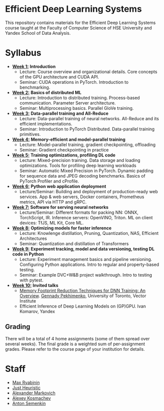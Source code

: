 # Efficient Deep Learning Systems
This repository contains materials for the Efficient Deep Learning Systems course taught at the Faculty of Computer Science of HSE University and Yandex School of Data Analysis.

# Syllabus
- [__Week 1:__](./week01_intro) __Introduction__
  - Lecture: Course overview and organizational details. Core concepts of the GPU architecture and CUDA API.
  - Seminar: CUDA operations in PyTorch. Introduction to benchmarking.
- [__Week 2:__](./week02_distributed) __Basics of distributed ML__
  - Lecture: Introduction to distributed training. Process-based communication. Parameter Server architecture.
  - Seminar: Multiprocessing basics. Parallel GloVe training.
- [__Week 3:__](./week03_data_parallel) __Data-parallel training and All-Reduce__
  - Lecture: Data-parallel training of neural networks. All-Reduce and its efficient implementations.
  - Seminar: Introduction to PyTorch Distributed. Data-parallel training primitives.
- [__Week 4:__](./week04_large_models) __Memory-efficient and model-parallel training__
  - Lecture: Model-parallel training, gradient checkpointing, offloading
  - Seminar: Gradient checkpointing in practice
- [__Week 5:__](./week05_fast_pipelines) __Training optimizations, profiling DL code__
  - Lecture: Mixed-precision training. Data storage and loading optimizations. Tools for profiling deep learning workloads  
  - Seminar: Automatic Mixed Precision in PyTorch. Dynamic padding for sequence data and JPEG decoding benchmarks. Basics of PyTorch Profiler and cProfile.
- [__Week 6:__](./week06_deployment) __Python web application deployment__
  - Lecture/Seminar: Building and deployment of production-ready web services. App & web servers, Docker containers, Prometheus metrics, API via HTTP and gRPC.
- [__Week 7:__](./week07_inference_software) __Software for serving neural networks__
  - Lecture/Seminar: Different formats for packing NN: ONNX, TorchScript, IR. Inference servers: OpenVINO, Triton. ML on client devices: TfJS, ML Kit, Core ML.
- [__Week 8:__](./week08_compress_models) __Optimizing models for faster inference__
  - Lecture: Knowlenge distillation, Pruning, Quantization, NAS, Efficient Architectures
  - Seminar: Quantization and distillation of Transformers
- [__Week 9:__](./week09_experiment_tracking) __Experiment tracking, model and data versioning, testing DL code in Python__
  - Lecture: Experiment management basics and pipeline versioning. Configuring Python applications. Intro to regular and property-based testing.
  - Seminar: Example DVC+W&B project walkthrough. Intro to testing with pytest.
- [__Week 10:__](./week10_invited_talks) __Invited talks__
  - [Memory Footprint Reduction Techniques for DNN Training: An Overview](./week10_invited_talks/memory_footprint_reduction.pdf). [Gennady Pekhimenko](http://www.cs.toronto.edu/~pekhimenko/), University of Toronto, Vector Institute
  - Efficient Inference of Deep Learning Models on (GP)GPU. Ivan Komarov, Yandex

## Grading
There will be a total of 4 home assignments (some of them spread over several weeks). 
The final grade is a weighted sum of per-assignment grades. 
Please refer to the course page of your institution for details.

# Staff
- [Max Ryabinin](https://github.com/mryab)
- [Just Heuristic](https://github.com/justheuristic)
- [Alexander Markovich](https://github.com/markovka17)
- [Alexey Kosmachev](https://github.com/ADKosm)
- [Anton Semenkin](https://github.com/topshik/)
